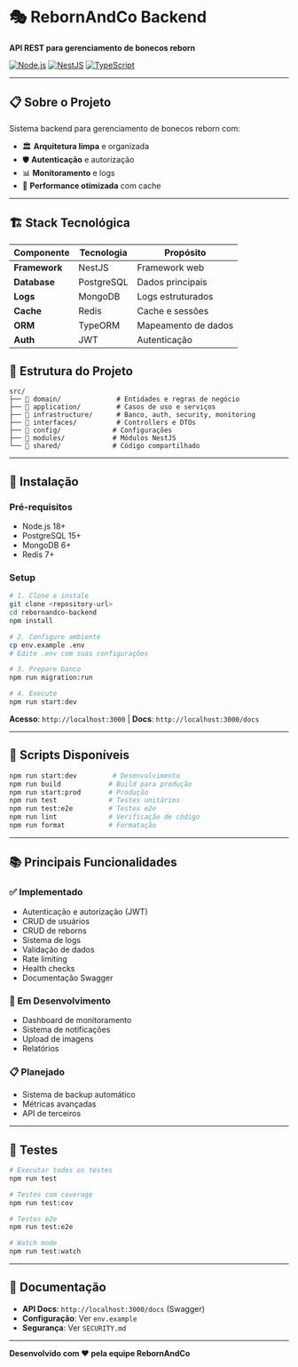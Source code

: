 # 🎭 **RebornAndCo Backend**

**API REST para gerenciamento de bonecos reborn**

[![Node.js](https://img.shields.io/badge/Node.js-18+-green.svg)](https://nodejs.org/)
[![NestJS](https://img.shields.io/badge/NestJS-10+-red.svg)](https://nestjs.com/)
[![TypeScript](https://img.shields.io/badge/TypeScript-5+-blue.svg)](https://www.typescriptlang.org/)

---

## 📋 **Sobre o Projeto**

Sistema backend para gerenciamento de bonecos reborn com:

- 🏛️ **Arquitetura limpa** e organizada
- 🛡️ **Autenticação** e autorização
- 📊 **Monitoramento** e logs
- 🚀 **Performance otimizada** com cache

---

## 🏗️ **Stack Tecnológica**

| Componente | Tecnologia | Propósito |
|------------|------------|-----------|
| **Framework** | NestJS | Framework web |
| **Database** | PostgreSQL | Dados principais |
| **Logs** | MongoDB | Logs estruturados |
| **Cache** | Redis | Cache e sessões |
| **ORM** | TypeORM | Mapeamento de dados |
| **Auth** | JWT | Autenticação |

## 📁 **Estrutura do Projeto**

```
src/
├── 📁 domain/              # Entidades e regras de negócio
├── 📁 application/         # Casos de uso e serviços
├── 📁 infrastructure/      # Banco, auth, security, monitoring
├── 📁 interfaces/          # Controllers e DTOs
├── 📁 config/             # Configurações
├── 📁 modules/            # Módulos NestJS
└── 📁 shared/             # Código compartilhado
```

---

## 🚀 **Instalação**

### **Pré-requisitos**
- Node.js 18+
- PostgreSQL 15+
- MongoDB 6+
- Redis 7+

### **Setup**

```bash
# 1. Clone e instale
git clone <repository-url>
cd rebornandco-backend
npm install

# 2. Configure ambiente
cp env.example .env
# Edite .env com suas configurações

# 3. Prepare banco
npm run migration:run

# 4. Execute
npm run start:dev
```

**Acesso**: `http://localhost:3000` | **Docs**: `http://localhost:3000/docs`

---

## 🔧 **Scripts Disponíveis**

```bash
npm run start:dev         # Desenvolvimento
npm run build            # Build para produção
npm run start:prod       # Produção
npm run test             # Testes unitários
npm run test:e2e         # Testes e2e
npm run lint             # Verificação de código
npm run format           # Formatação
```

---

## 📚 **Principais Funcionalidades**

### **✅ Implementado**
- Autenticação e autorização (JWT)
- CRUD de usuários
- CRUD de reborns
- Sistema de logs
- Validação de dados
- Rate limiting
- Health checks
- Documentação Swagger

### **🚧 Em Desenvolvimento**
- Dashboard de monitoramento
- Sistema de notificações
- Upload de imagens
- Relatórios

### **📋 Planejado**
- Sistema de backup automático
- Métricas avançadas
- API de terceiros

---

## 🧪 **Testes**

```bash
# Executar todos os testes
npm run test

# Testes com coverage
npm run test:cov

# Testes e2e
npm run test:e2e

# Watch mode
npm run test:watch
```

---

## 📖 **Documentação**

- **API Docs**: `http://localhost:3000/docs` (Swagger)
- **Configuração**: Ver `env.example`
- **Segurança**: Ver `SECURITY.md`

---

**Desenvolvido com ❤️ pela equipe RebornAndCo**
